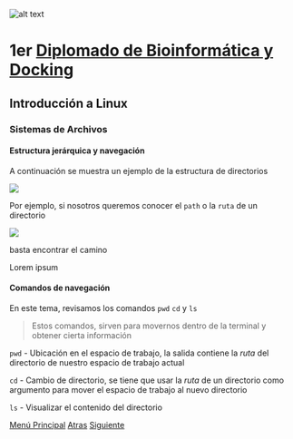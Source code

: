 ![alt text](https://solariabiodata.com.mx/images/solaria_banner.png "Soluciones de Siguiente Generación")
# 1er [Diplomado de Bioinformática y Docking](../)

## Introducción a Linux

### Sistemas de Archivos

#### Estructura jerárquica y navegación

A continuación se muestra un ejemplo de la estructura de directorios

![](https://drive.google.com/file/d/13NQkLkKlV-bQtuGr90VaiC7Uq2_m7xa8/view?usp=sharing)

Por ejemplo, si nosotros queremos conocer el `path` o la `ruta` de un directorio

![](https://drive.google.com/file/d/1eDOHlrE7d8aVXW_9Q7Vi-moJUj54xYkU/view?usp=sharing)

basta encontrar el camino 

Lorem ipsum


#### Comandos de navegación

En este tema, revisamos los comandos  `pwd` `cd`  y  `ls`

>  Estos comandos, sirven para movernos dentro de la terminal y obtener cierta información

`pwd` -  Ubicación en el espacio de trabajo, la salida contiene la _ruta_ del directorio de nuestro espacio de trabajo actual 

`cd`  -  Cambio de directorio, se tiene que usar la _ruta_ de un directorio como argumento para mover el espacio de trabajo al nuevo directorio 

`ls`  -  Visualizar el contenido del directorio 

[Menú Principal](../)
[Atras](#)
[Siguiente](./comandosTerminal)
